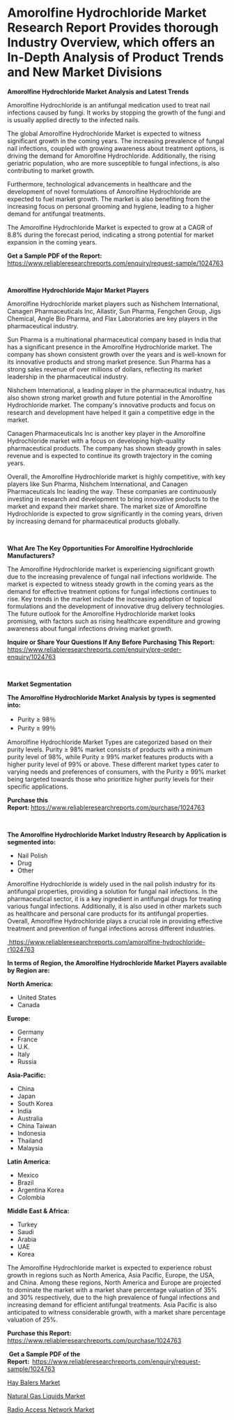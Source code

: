 <p><h1>Amorolfine Hydrochloride Market Research Report Provides thorough Industry Overview, which offers an In-Depth Analysis of Product Trends and New Market Divisions</h1></p><p><strong>Amorolfine Hydrochloride Market Analysis and Latest Trends</strong></p>
<p><p>Amorolfine Hydrochloride is an antifungal medication used to treat nail infections caused by fungi. It works by stopping the growth of the fungi and is usually applied directly to the infected nails.</p><p>The global Amorolfine Hydrochloride Market is expected to witness significant growth in the coming years. The increasing prevalence of fungal nail infections, coupled with growing awareness about treatment options, is driving the demand for Amorolfine Hydrochloride. Additionally, the rising geriatric population, who are more susceptible to fungal infections, is also contributing to market growth.</p><p>Furthermore, technological advancements in healthcare and the development of novel formulations of Amorolfine Hydrochloride are expected to fuel market growth. The market is also benefiting from the increasing focus on personal grooming and hygiene, leading to a higher demand for antifungal treatments.</p><p>The Amorolfine Hydrochloride Market is expected to grow at a CAGR of 8.8% during the forecast period, indicating a strong potential for market expansion in the coming years.</p></p>
<p><strong>Get a Sample PDF of the Report:&nbsp;</strong> <a href="https://www.reliableresearchreports.com/enquiry/request-sample/1024763">https://www.reliableresearchreports.com/enquiry/request-sample/1024763</a></p>
<p>&nbsp;</p>
<p><strong>Amorolfine Hydrochloride Major Market Players</strong></p>
<p><p>Amorolfine Hydrochloride market players such as Nishchem International, Canagen Pharmaceuticals Inc, Allastir, Sun Pharma, Fengchen Group, Jigs Chemical, Angle Bio Pharma, and Flax Laboratories are key players in the pharmaceutical industry.</p><p>Sun Pharma is a multinational pharmaceutical company based in India that has a significant presence in the Amorolfine Hydrochloride market. The company has shown consistent growth over the years and is well-known for its innovative products and strong market presence. Sun Pharma has a strong sales revenue of over millions of dollars, reflecting its market leadership in the pharmaceutical industry.</p><p>Nishchem International, a leading player in the pharmaceutical industry, has also shown strong market growth and future potential in the Amorolfine Hydrochloride market. The company's innovative products and focus on research and development have helped it gain a competitive edge in the market.</p><p>Canagen Pharmaceuticals Inc is another key player in the Amorolfine Hydrochloride market with a focus on developing high-quality pharmaceutical products. The company has shown steady growth in sales revenue and is expected to continue its growth trajectory in the coming years.</p><p>Overall, the Amorolfine Hydrochloride market is highly competitive, with key players like Sun Pharma, Nishchem International, and Canagen Pharmaceuticals Inc leading the way. These companies are continuously investing in research and development to bring innovative products to the market and expand their market share. The market size of Amorolfine Hydrochloride is expected to grow significantly in the coming years, driven by increasing demand for pharmaceutical products globally.</p></p>
<p>&nbsp;</p>
<p><strong>What Are The Key Opportunities For Amorolfine Hydrochloride Manufacturers?</strong></p>
<p><p>The Amorolfine Hydrochloride market is experiencing significant growth due to the increasing prevalence of fungal nail infections worldwide. The market is expected to witness steady growth in the coming years as the demand for effective treatment options for fungal infections continues to rise. Key trends in the market include the increasing adoption of topical formulations and the development of innovative drug delivery technologies. The future outlook for the Amorolfine Hydrochloride market looks promising, with factors such as rising healthcare expenditure and growing awareness about fungal infections driving market growth.</p></p>
<p><strong>Inquire or Share Your Questions If Any Before Purchasing This Report:</strong> <a href="https://www.reliableresearchreports.com/enquiry/pre-order-enquiry/1024763">https://www.reliableresearchreports.com/enquiry/pre-order-enquiry/1024763</a></p>
<p>&nbsp;</p>
<p><strong>Market Segmentation</strong></p>
<p><strong>The Amorolfine Hydrochloride Market Analysis by types is segmented into:</strong></p>
<p><ul><li>Purity ≥ 98％</li><li>Purity ≥ 99％</li></ul></p>
<p><p>Amorolfine Hydrochloride Market Types are categorized based on their purity levels. Purity ≥ 98% market consists of products with a minimum purity level of 98%, while Purity ≥ 99% market features products with a higher purity level of 99% or above. These different market types cater to varying needs and preferences of consumers, with the Purity ≥ 99% market being targeted towards those who prioritize higher purity levels for their specific applications.</p></p>
<p><strong>Purchase this Report:&nbsp;</strong><a href="https://www.reliableresearchreports.com/purchase/1024763">https://www.reliableresearchreports.com/purchase/1024763</a></p>
<p>&nbsp;</p>
<p><strong>The Amorolfine Hydrochloride Market Industry Research by Application is segmented into:</strong></p>
<p><ul><li>Nail Polish</li><li>Drug</li><li>Other</li></ul></p>
<p><p>Amorolfine Hydrochloride is widely used in the nail polish industry for its antifungal properties, providing a solution for fungal nail infections. In the pharmaceutical sector, it is a key ingredient in antifungal drugs for treating various fungal infections. Additionally, it is also used in other markets such as healthcare and personal care products for its antifungal properties. Overall, Amorolfine Hydrochloride plays a crucial role in providing effective treatment and prevention of fungal infections across different industries.</p></p>
<p><a href="https://www.reliableresearchreports.com/amorolfine-hydrochloride-r1024763">&nbsp;https://www.reliableresearchreports.com/amorolfine-hydrochloride-r1024763</a></p>
<p><strong>In terms of Region, the Amorolfine Hydrochloride Market Players available by Region are:</strong></p>
<p>
    <p> <strong> North America: </strong>
        <ul>
            <li>United States</li>
            <li>Canada</li>
        </ul>
        </p> 
    <p> <strong> Europe: </strong>
        <ul>
            <li>Germany</li>
            <li>France</li>
            <li>U.K.</li>
            <li>Italy</li>
            <li>Russia</li>
        </ul>
        </p> 
    <p> <strong> Asia-Pacific: </strong>
        <ul>
            <li>China</li>
            <li>Japan</li>
            <li>South Korea</li>
            <li>India</li>
            <li>Australia</li>
            <li>China Taiwan</li>
            <li>Indonesia</li>
            <li>Thailand</li>
            <li>Malaysia</li>
        </ul>
        </p> 
    <p> <strong> Latin America: </strong>
        <ul>
            <li>Mexico</li>
            <li>Brazil</li>
            <li>Argentina Korea</li>
            <li>Colombia</li>
        </ul>
        </p> 
    <p> <strong> Middle East & Africa: </strong>
        <ul>
            <li>Turkey</li>
            <li>Saudi</li>
            <li>Arabia</li>
            <li>UAE</li>
            <li>Korea</li>
        </ul>
    </p>
    </p>
<p><p>The Amorolfine Hydrochloride market is expected to experience robust growth in regions such as North America, Asia Pacific, Europe, the USA, and China. Among these regions, North America and Europe are projected to dominate the market with a market share percentage valuation of 35% and 30% respectively, due to the high prevalence of fungal infections and increasing demand for efficient antifungal treatments. Asia Pacific is also anticipated to witness considerable growth, with a market share percentage valuation of 25%.</p></p>
<p><strong>Purchase this Report: </strong><a href="https://www.reliableresearchreports.com/purchase/1024763">https://www.reliableresearchreports.com/purchase/1024763</a></p>
<p>&nbsp;<strong>Get a Sample PDF of the Report:&nbsp;&nbsp;</strong><a href="https://www.reliableresearchreports.com/enquiry/request-sample/1024763">https://www.reliableresearchreports.com/enquiry/request-sample/1024763</a></p>
<p><strong></strong></p>
<p><p><a href="https://www.linkedin.com/pulse/hay-balers-market-competitive-analysis-trends-forecast-wjvgf?trackingId=97Yi0wBVsFg6RgrpmUc%2BjA%3D%3D">Hay Balers Market</a></p><p><a href="https://www.linkedin.com/pulse/natural-gas-liquids-market-size-trends-complete-industry-taiaf?trackingId=X0d2PZeDWDMuZ%2F%2FhmWTpPg%3D%3D">Natural Gas Liquids Market</a></p><p><a href="https://www.linkedin.com/pulse/radio-access-network-market-size-trends-complete-industry-euffe?trackingId=vApVES%2FnNG5jz%2BSX5fwQCw%3D%3D">Radio Access Network Market</a></p></p>